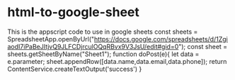 # html-to-google-sheet


This is the appscript code to use in google sheets
const sheets = SpreadsheetApp.openByUrl("https://docs.google.com/spreadsheets/d/1ZgiaodI7iPaBeJItjvQ9JLFCDjrculOQqRBvx9V3JsU/edit#gid=0");
const sheet = sheets.getSheetByName("Sheet1");
function doPost(e){
  let data = e.parameter;
  sheet.appendRow([data.name,data.email,data.phone]);
  return ContentService.createTextOutput('success')
}
